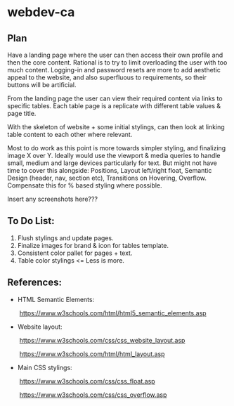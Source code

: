 # webdev-ca
## Plan

Have a landing page where the user can then access their own profile and then the core content. Rational is to try to limit overloading the user with too much content. Logging-in and password resets are more to add aesthetic appeal to the website, and also superfluous to requirements, so their buttons will be artificial.

From the landing page the user can view their required content via links to specific tables. Each table page is a replicate with different table values & page title.

With the skeleton of website + some initial stylings, can then look at linking table content to each other where relevant.

Most to do work as this point is more towards simpler styling, and finalizing image X over Y. Ideally would use the viewport & media queries to handle small, medium and large devices particularly for text. But might not have time to cover this alongside: Positions, Layout left/right float, Semantic Design (header, nav, section etc), Transitions on Hovering, Overflow. Compensate this for % based styling where possible.

Insert any screenshots here???





## To Do List:

1. Flush stylings and update pages.
2. Finalize images for brand & icon for tables template.
3. Consistent color pallet for pages + text.
4. Table color stylings <= Less is more.





## References:

- HTML Semantic Elements:

  ​	https://www.w3schools.com/html/html5_semantic_elements.asp

  

- Website layout:

  ​	https://www.w3schools.com/css/css_website_layout.asp

  ​	https://www.w3schools.com/html/html_layout.asp

  

- Main CSS stylings:

  ​	https://www.w3schools.com/css/css_float.asp

  ​	https://www.w3schools.com/css/css_overflow.asp

